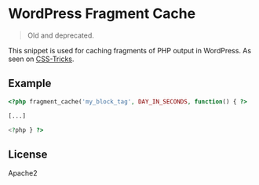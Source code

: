 WordPress Fragment Cache
========================

> Old and deprecated.

This snippet is used for caching fragments of PHP output in
WordPress. As seen on [CSS-Tricks][1].

## Example

```php
<?php fragment_cache('my_block_tag', DAY_IN_SECONDS, function() { ?>

[...]

<?php } ?>
```

## License

Apache2

[1]: http://css-tricks.com/wordpress-fragment-caching-revisited/
